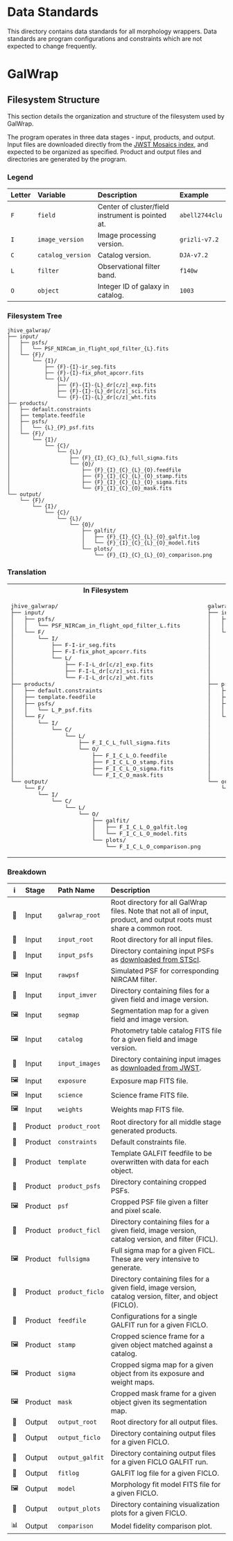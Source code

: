 # Data Standards
This directory contains data standards for all morphology wrappers. Data
standards are program configurations and constraints which are not expected to
change frequently.


# GalWrap
## Filesystem Structure
This section details the organization and structure of the filesystem used by
GalWrap. 

The program operates in three data stages - input, products, and output. Input
files are downloaded directly from the [JWST Mosaics
index](https://s3.amazonaws.com/grizli-v2/JwstMosaics/v7/index.html), and
expected to be organized as specified. Product and output files and directories
are generated by the program.


### Legend
|Letter|Variable|Description|Example|
|:---|:---|:---|:---|
|`F`|`field`|Center of cluster/field instrument is pointed at.|`abell2744clu`|
|`I`|`image_version`|Image processing version.|`grizli-v7.2`|
|`C`|`catalog_version`|Catalog version.|`DJA-v7.2`|
|`L`|`filter`|Observational filter band.|`f140w`|
|`O`|`object`|Integer ID of galaxy in catalog.|`1003`|

### Filesystem Tree
```
jhive_galwrap/
├── input/
│   ├── psfs/
│   │   └── PSF_NIRCam_in_flight_opd_filter_{L}.fits
│   └── {F}/
│       └── {I}/
│           ├── {F}-{I}-ir_seg.fits
│           ├── {F}-{I}-fix_phot_apcorr.fits
│           └── {L}/
│               ├── {F}-{I}-{L}_dr[c/z]_exp.fits
│               ├── {F}-{I}-{L}_dr[c/z]_sci.fits
│               └── {F}-{I}-{L}_dr[c/z]_wht.fits
├── products/
│   ├── default.constraints
│   ├── template.feedfile
│   ├── psfs/
│   │   └── {L}_{P}_psf.fits
│   └── {F}/
│       └── {I}/
│           └── {C}/
│               └── {L}/
│                   ├── {F}_{I}_{C}_{L}_full_sigma.fits
│                   └── {O}/
│                       ├── {F}_{I}_{C}_{L}_{O}.feedfile
│                       ├── {F}_{I}_{C}_{L}_{O}_stamp.fits
│                       ├── {F}_{I}_{C}_{L}_{O}_sigma.fits
│                       └── {F}_{I}_{C}_{O}_mask.fits
└── output/
    └── {F}/
        └── {I}/
            └── {C}/
                └── {L}/
                    └── {O}/
                        ├── galfit/
                        │   ├── {F}_{I}_{C}_{L}_{O}_galfit.log
                        │   └── {F}_{I}_{C}_{L}_{O}_model.fits
                        └── plots/
                            └── {F}_{I}_{C}_{L}_{O}_comparison.png
```


### Translation
<table>
<tr>
<th>
In Filesystem
</th>
<th>
In Program
</th>
</tr>

<tr>
<td>
<pre>
jhive_galwrap/
├── input/
│   ├── psfs/
│   │   └── PSF_NIRCam_in_flight_opd_filter_L.fits
│   └── F/
│       └── I/
│           ├── F-I-ir_seg.fits
│           ├── F-I-fix_phot_apcorr.fits
│           └── L/
│               ├── F-I-L_dr[c/z]_exp.fits
│               ├── F-I-L_dr[c/z]_sci.fits
│               └── F-I-L_dr[c/z]_wht.fits
├── products/
│   ├── default.constraints
│   ├── template.feedfile
│   ├── psfs/
│   │   └── L_P_psf.fits
│   └── F/
│       └── I/
│           └── C/
│               └── L/
│                   ├── F_I_C_L_full_sigma.fits
│                   └── O/
│                       ├── F_I_C_L_O.feedfile
│                       ├── F_I_C_L_O_stamp.fits
│                       ├── F_I_C_L_O_sigma.fits
│                       └── F_I_C_O_mask.fits
└── output/
    └── F/
        └── I/
            └── C/
                └── L/
                    └── O/
                        ├── galfit/
                        │   ├── F_I_C_L_O_galfit.log
                        │   └── F_I_C_L_O_model.fits
                        └── plots/
                            └── F_I_C_L_O_comparison.png
</pre>
</td>

<td>
<pre>
galwrap_root/
├── input_root/
│   ├── input_psfs/
│   │   └── rawpsf
│   └── .../
│       └── input_imver/
│           ├── segmap
│           ├── catalog
│           └── input_images/
│               ├── exposure
│               ├── science
│               └── weights
├── product_root/
│   ├── constraints
│   ├── template
│   ├── product_psfs/
│   │   └── psf
│   └── .../
│       └── .../
│           └── .../
│               └── product_ficl/
│                   ├── fullsigma
│                   └── product_ficlo/
│                       ├── feedfile
│                       ├── stamp
│                       ├── sigma
│                       └── mask
└── output_root/
    └── .../
        └── .../
            └── .../
                └── .../
                    └── output_ficlo/
                        ├── output_galfit/
                        │   ├── fitlog
                        │   └── model
                        └── output_plots/
                            └── comparison
</pre>
</td>
</tr>
</table>


### Breakdown
|:information_source:|Stage|Path Name|Description|
|:---:|:---|:---|:---|
|:file_folder:|Input|`galwrap_root`|Root directory for all GalWrap files. Note that not all of input, product, and output roots must share a common root.|
|:file_folder:|Input|`input_root`|Root directory for all input files.|
|:file_folder:|Input|`input_psfs`|Directory containing input PSFs as [downloaded from STScI](https://stsci.app.box.com/v/jwst-simulated-psf-library).|
|:framed_picture:|Input|`rawpsf`|Simulated PSF for corresponding NIRCAM filter.|
|:file_folder:|Input|`input_imver`|Directory containing files for a given field and image version.|
|:framed_picture:|Input|`segmap`|Segmentation map for a given field and image version.|
|:framed_picture:|Input|`catalog`|Photometry table catalog FITS file for a given field and image version.|
|:file_folder:|Input|`input_images`|Directory containing input images as [downloaded from JWST](https://s3.amazonaws.com/grizli-v2/JwstMosaics/v7/index.html).|
|:framed_picture:|Input|`exposure`|Exposure map FITS file.|
|:framed_picture:|Input|`science`|Science frame FITS file.|
|:framed_picture:|Input|`weights`|Weights map FITS file.|
|:file_folder:|Product|`product_root`|Root directory for all middle stage generated products.|
|:pencil:|Product|`constraints`|Default constraints file.|
|:pencil:|Product|`template`|Template GALFIT feedfile to be overwritten with data for each object.|
|:file_folder:|Product|`product_psfs`|Directory containing cropped PSFs.|
|:framed_picture:|Product|`psf`|Cropped PSF file given a filter and pixel scale.|
|:file_folder:|Product|`product_ficl`|Directory containing files for a given field, image version, catalog version, and filter (FICL).|
|:framed_picture:|Product|`fullsigma`|Full sigma map for a given FICL. These are very intensive to generate.|
|:file_folder:|Product|`product_ficlo`|Directory containing files for a given field, image version, catalog version, filter, and object (FICLO).|
|:page_facing_up:|Product|`feedfile`|Configurations for a single GALFIT run for a given FICLO.|
|:framed_picture:|Product|`stamp`|Cropped science frame for a given object matched against a catalog.|
|:framed_picture:|Product|`sigma`|Cropped sigma map for a given object from its exposure and weight maps.|
|:framed_picture:|Product|`mask`|Cropped mask frame for a given object given its segmentation map.|
|:file_folder:|Output|`output_root`|Root directory for all output files.|
|:file_folder:|Output|`output_ficlo`|Directory containing output files for a given FICLO.|
|:file_folder:|Output|`output_galfit`|Directory containing output files for a given FICLO GALFIT run.|
|:page_facing_up:|Output|`fitlog`|GALFIT log file for a given FICLO.|
|:framed_picture:|Output|`model`|Morphology fit model FITS file for a given FICLO.|
|:file_folder:|Output|`output_plots`|Directory containing visualization plots for a given FICLO.|
|:bar_chart:|Output|`comparison`|Model fidelity comparison plot.|